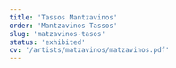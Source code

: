 ```yaml
---
title: 'Tassos Mantzavinos'
order: 'Mantzavinos-Tassos'
slug: 'matzavinos-tasos'
status: 'exhibited'
cv: '/artists/matzavinos/matzavinos.pdf'
---
```


